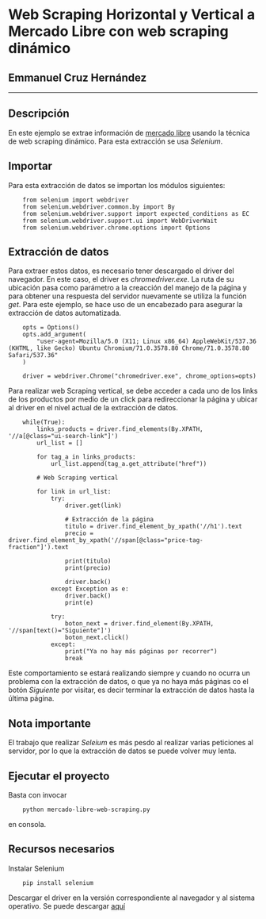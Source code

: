 # Web Scraping Horizontal y Vertical a Mercado Libre con web scraping dinámico
## Emmanuel Cruz Hernández

----

## Descripción

En este ejemplo se extrae información de [mercado libre](https://autos.mercadolibre.com.mx/refacciones-autos-camionetas/) usando la técnica de web scraping dinámico. Para esta extracción se usa _Selenium_.

## Importar

Para esta extracción de datos se importan los módulos siguientes:

        from selenium import webdriver
        from selenium.webdriver.common.by import By
        from selenium.webdriver.support import expected_conditions as EC
        from selenium.webdriver.support.ui import WebDriverWait
        from selenium.webdriver.chrome.options import Options

## Extracción de datos

Para extraer estos datos, es necesario tener descargado el driver del navegador. En este caso, el driver es _chromedriver.exe_. La ruta de su ubicación pasa como parámetro a la creacción del manejo de la página y para obtener una respuesta del servidor nuevamente se utiliza la función _get_. Para este ejemplo, se hace uso de un encabezado para asegurar la extracción de datos automatizada.

        opts = Options()
        opts.add_argument(
            "user-agent=Mozilla/5.0 (X11; Linux x86_64) AppleWebKit/537.36 (KHTML, like Gecko) Ubuntu Chromium/71.0.3578.80 Chrome/71.0.3578.80 Safari/537.36"
        )

        driver = webdriver.Chrome("chromedriver.exe", chrome_options=opts)

Para realizar web Scraping vertical, se debe acceder a cada uno de los links de los productos por medio de un click para redireccionar la página y ubicar al driver en el nivel actual de la extracción de datos.

        while(True):
            links_products = driver.find_elements(By.XPATH, '//a[@class="ui-search-link"]')
            url_list = []

            for tag_a in links_products:
                url_list.append(tag_a.get_attribute("href"))

            # Web Scraping vertical

            for link in url_list:
                try:
                    driver.get(link)

                    # Extracción de la página
                    titulo = driver.find_element_by_xpath('//h1').text
                    precio = driver.find_element_by_xpath('//span[@class="price-tag-fraction"]').text

                    print(titulo)
                    print(precio)

                    driver.back()
                except Exception as e:
                    driver.back()
                    print(e)
                
                try:
                    boton_next = driver.find_element(By.XPATH, '//span[text()="Siguiente"]')
                    boton_next.click()
                except:
                    print("Ya no hay más páginas por recorrer")
                    break

Este comportamiento se estará realizando siempre y cuando no ocurra un problema con la extracción de datos, o que ya no haya más páginas co el botón _Siguiente_ por visitar, es decir terminar la extracción de datos hasta la última página.

## Nota importante
El trabajo que realizar _Seleium_ es más pesdo al realizar varias peticiones al servidor, por lo que la extracción de datos se puede volver muy lenta.

## Ejecutar el proyecto

Basta con invocar

        python mercado-libre-web-scraping.py

en consola.

## Recursos necesarios

Instalar Selenium

        pip install selenium

Descargar el driver en la versión correspondiente al navegador y al sistema operativo. Se puede descargar [aquí](https://selenium-python.readthedocs.io/installation.html#drivers)